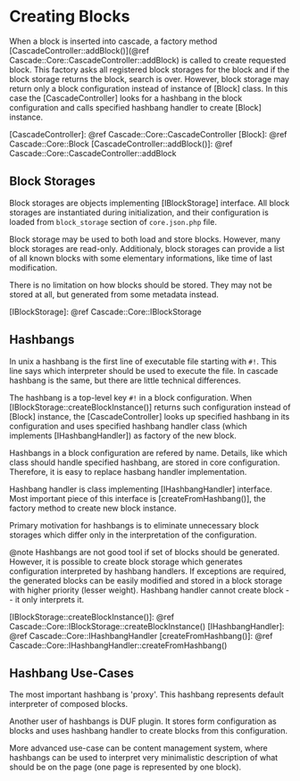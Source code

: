 Creating Blocks
===============

When a block is inserted into cascade, a factory method
[CascadeController::addBlock()](@ref Cascade::Core::CascadeController::addBlock)
is called to create requested block. This factory asks all registered block
storages for the block and if the block storage returns the block, search is
over. However, block storage may return only a block configuration instead of
instance of [Block] class. In this case the [CascadeController] looks for a
hashbang in the block configuration and calls specified hashbang handler to
create [Block] instance.

[CascadeController]: @ref Cascade::Core::CascadeController
[Block]: @ref Cascade::Core::Block
[CascadeController::addBlock()]: @ref Cascade::Core::CascadeController::addBlock


Block Storages
--------------

Block storages are objects implementing [IBlockStorage] interface. All
block storages are instantiated during initialization, and their configuration
is loaded from `block_storage` section of `core.json.php` file.

Block storage may be used to both load and store blocks. However, many block
storages are read-only. Additionaly, block storages can provide a list of all
known blocks with some elementary informations, like time of last modification.

There is no limitation on how blocks should be stored. They may not be stored
at all, but generated from some metadata instead.

[IBlockStorage]: @ref Cascade::Core::IBlockStorage


Hashbangs
---------

In unix a hashbang is the first line of executable file starting with `#!`.
This line says which interpreter should be used to execute the file. In cascade
hashbang is the same, but there are little technical differences.

The hashbang is a top-level key `#!` in a block configuration. When
[IBlockStorage::createBlockInstance()] returns such configuration instead of [Block]
instance, the [CascadeController] looks up specified hashbang in its configuration
and uses specified hashbang handler class (which implements [IHashbangHandler])
as factory of the new block.

Hashbangs in a block configuration are refered by name. Details, like which
class should handle specified hashbang, are stored in core configuration.
Therefore, it is easy to replace hasbang handler implementation.

Hashbang handler is class implementing [IHashbangHandler] interface. Most
important piece of this interface is [createFromHashbang()],
the factory method to create new block instance.

Primary motivation for hashbangs is to eliminate unnecessary block storages
which differ only in the interpretation of the configuration.

@note Hashbangs are not good tool if set of blocks should be generated.
However, it is possible to create block storage which generates configuration
interpreted by hashbang handlers. If exceptions are required, the generated
blocks can be easily modified and stored in a block storage with higher
priority (lesser weight). Hashbang handler cannot create block -- it only
interprets it.

[IBlockStorage::createBlockInstance()]: @ref Cascade::Core::IBlockStorage::createBlockInstance()
[IHashbangHandler]: @ref Cascade::Core::IHashbangHandler
[createFromHashbang()]: @ref Cascade::Core::IHashbangHandler::createFromHashbang()


Hashbang Use-Cases
------------------

The most important hashbang is 'proxy'. This hashbang represents default
interpreter of composed blocks.

Another user of hashbangs is DUF plugin. It stores form configuration as blocks
and uses hashbang handler to create blocks from this configuration.

More advanced use-case can be content management system, where hashbangs can be
used to interpret very minimalistic description of what should be on the page
(one page is represented by one block).



